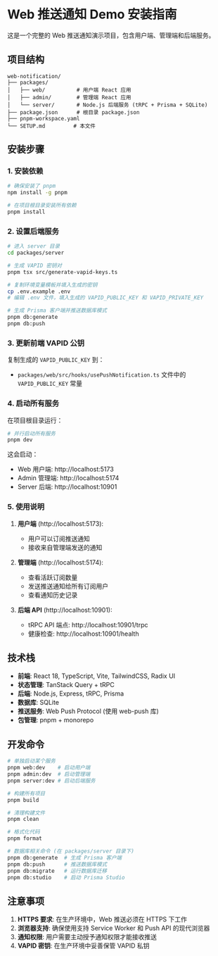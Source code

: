 # Web 推送通知 Demo 安装指南

这是一个完整的 Web 推送通知演示项目，包含用户端、管理端和后端服务。

## 项目结构

```
web-notification/
├── packages/
│   ├── web/          # 用户端 React 应用
│   ├── admin/        # 管理端 React 应用
│   └── server/       # Node.js 后端服务 (tRPC + Prisma + SQLite)
├── package.json      # 根目录 package.json
├── pnpm-workspace.yaml
└── SETUP.md         # 本文件
```

## 安装步骤

### 1. 安装依赖

```bash
# 确保安装了 pnpm
npm install -g pnpm

# 在项目根目录安装所有依赖
pnpm install
```

### 2. 设置后端服务

```bash
# 进入 server 目录
cd packages/server

# 生成 VAPID 密钥对
pnpm tsx src/generate-vapid-keys.ts

# 复制环境变量模板并填入生成的密钥
cp .env.example .env
# 编辑 .env 文件，填入生成的 VAPID_PUBLIC_KEY 和 VAPID_PRIVATE_KEY

# 生成 Prisma 客户端并推送数据库模式
pnpm db:generate
pnpm db:push
```

### 3. 更新前端 VAPID 公钥

复制生成的 `VAPID_PUBLIC_KEY` 到：

- `packages/web/src/hooks/usePushNotification.ts` 文件中的 `VAPID_PUBLIC_KEY` 常量

### 4. 启动所有服务

在项目根目录运行：

```bash
# 并行启动所有服务
pnpm dev
```

这会启动：

- Web 用户端: http://localhost:5173
- Admin 管理端: http://localhost:5174
- Server 后端: http://localhost:10901

### 5. 使用说明

1. **用户端** (http://localhost:5173):
   - 用户可以订阅推送通知
   - 接收来自管理端发送的通知

2. **管理端** (http://localhost:5174):
   - 查看活跃订阅数量
   - 发送推送通知给所有订阅用户
   - 查看通知历史记录

3. **后端 API** (http://localhost:10901):
   - tRPC API 端点: http://localhost:10901/trpc
   - 健康检查: http://localhost:10901/health

## 技术栈

- **前端**: React 18, TypeScript, Vite, TailwindCSS, Radix UI
- **状态管理**: TanStack Query + tRPC
- **后端**: Node.js, Express, tRPC, Prisma
- **数据库**: SQLite
- **推送服务**: Web Push Protocol (使用 web-push 库)
- **包管理**: pnpm + monorepo

## 开发命令

```bash
# 单独启动某个服务
pnpm web:dev    # 启动用户端
pnpm admin:dev  # 启动管理端
pnpm server:dev # 启动后端服务

# 构建所有项目
pnpm build

# 清理构建文件
pnpm clean

# 格式化代码
pnpm format

# 数据库相关命令 (在 packages/server 目录下)
pnpm db:generate  # 生成 Prisma 客户端
pnpm db:push      # 推送数据库模式
pnpm db:migrate   # 运行数据库迁移
pnpm db:studio    # 启动 Prisma Studio
```

## 注意事项

1. **HTTPS 要求**: 在生产环境中，Web 推送必须在 HTTPS 下工作
2. **浏览器支持**: 确保使用支持 Service Worker 和 Push API 的现代浏览器
3. **通知权限**: 用户需要主动授予通知权限才能接收推送
4. **VAPID 密钥**: 在生产环境中妥善保管 VAPID 私钥
